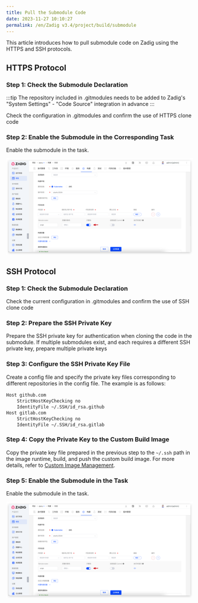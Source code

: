 ```yaml
---
title: Pull the Submodule Code
date: 2023-11-27 10:10:27
permalink: /en/Zadig v3.4/project/build/submodule
---
```


This article introduces how to pull submodule code on Zadig using the HTTPS and SSH protocols.

## HTTPS Protocol

### Step 1: Check the Submodule Declaration

:::tip
The repository included in .gitmodules needs to be added to Zadig's "System Settings" - "Code Source" integration in advance
:::

Check the configuration in .gitmodules and confirm the use of HTTPS clone code

### Step 2: Enable the Submodule in the Corresponding Task

Enable the submodule in the task.

![Enable Submodule](../../../_images/enable_submodule.png)

## SSH Protocol

### Step 1: Check the Submodule Declaration

Check the current configuration in .gitmodules and confirm the use of SSH clone code

### Step 2: Prepare the SSH Private Key

Prepare the SSH private key for authentication when cloning the code in the submodule. If multiple submodules exist, and each requires a different SSH private key, prepare multiple private keys

### Step 3: Configure the SSH Private Key File

Create a config file and specify the private key files corresponding to different repositories in the config file. The example is as follows:

```
Host github.com
    StrictHostKeyChecking no
    IdentityFile ~/.SSH/id_rsa.github
Host gitlab.com
    StrictHostKeyChecking no
    IdentityFile ~/.SSH/id_rsa.gitlab
```

### Step 4: Copy the Private Key to the Custom Build Image

Copy the private key file prepared in the previous step to the `~/.ssh` path in the image runtime, build, and push the custom build image. For more details, refer to [Custom Image Management](/en/Zadig%20v3.4/settings/custom-image/).

### Step 5: Enable the Submodule in the Task

Enable the submodule in the task.

![Enable Submodule](../../../_images/enable_submodule.png)
